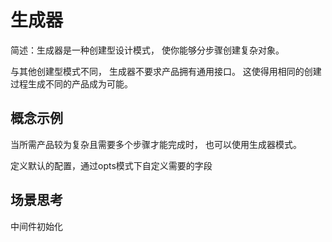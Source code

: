 # 生成器

简述：生成器是一种创建型设计模式， 使你能够分步骤创建复杂对象。

与其他创建型模式不同， 生成器不要求产品拥有通用接口。 这使得用相同的创建过程生成不同的产品成为可能。

## 概念示例

当所需产品较为复杂且需要多个步骤才能完成时， 也可以使用生成器模式。

定义默认的配置，通过opts模式下自定义需要的字段

## 场景思考

中间件初始化
